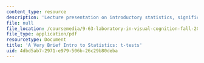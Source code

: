 ```yaml
---
content_type: resource
description: 'Lecture presentation on introductory statistics, significance, and t-tests. '
file: null
file_location: /coursemedia/9-63-laboratory-in-visual-cognition-fall-2009/4dbd5ab72971e979506b26c29b80deba_MIT9_63F09_lec04.pdf
file_type: application/pdf
resourcetype: Document
title: 'A Very Brief Intro to Statistics: t-tests'
uid: 4dbd5ab7-2971-e979-506b-26c29b80deba
---
```

